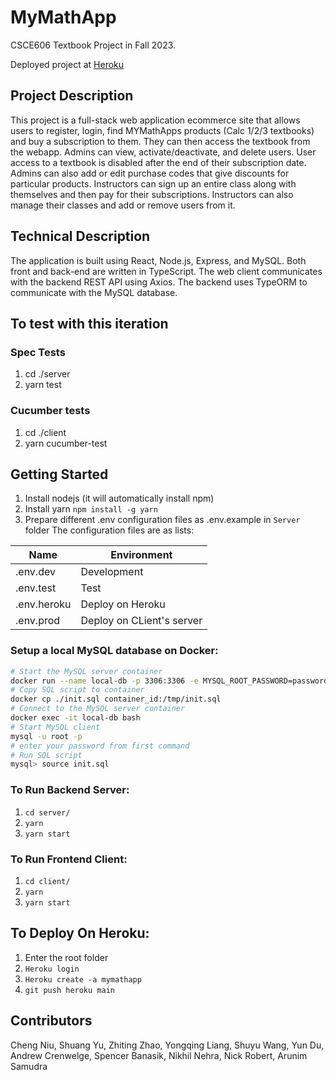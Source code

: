 # MyMathApp

CSCE606 Textbook Project in Fall 2023.

Deployed project at [Heroku](https://my-math-apps-online-textbook-63eb858df6f6.herokuapp.com/)

## Project Description
This project is a full-stack web application ecommerce site that allows users to register, login, find MYMathApps products (Calc 1/2/3 textbooks) and buy a subscription to them. They can then access the textbook from the webapp. Admins can view, activate/deactivate, and delete users. User access to a textbook is disabled after the end of their subscription date. Admins can also add or edit purchase codes that give discounts for particular products. Instructors can sign up an entire class along with themselves and then pay for their subscriptions. Instructors can also manage their classes and add or remove users from it.

## Technical Description
The application is built using React, Node.js, Express, and MySQL. Both front and back-end are written in TypeScript. The web client communicates with the backend REST API using Axios. The backend uses TypeORM to communicate with the MySQL database.

## To test with this iteration

### Spec Tests
1. cd ./server
2. yarn test

### Cucumber tests
1. cd ./client
2. yarn cucumber-test

## Getting Started
1. Install nodejs (it will automatically install npm)
2. Install yarn
   `npm install -g yarn`
3. Prepare different .env configuration files as .env.example in `Server` folder
  The configuration files are as lists:

  | Name        | Environment               |
  | ----------- | ------------------------- |
  | .env.dev    | Development               |
  | .env.test   | Test                      |
  | .env.heroku | Deploy on Heroku          |
  | .env.prod   | Deploy on CLient's server |

### Setup a local MySQL database on Docker:
```bash
# Start the MySQL server container
docker run --name local-db -p 3306:3306 -e MYSQL_ROOT_PASSWORD=password -d mysql:8.0
# Copy SQL script to container
docker cp ./init.sql container_id:/tmp/init.sql
# Connect to the MySQL server container
docker exec -it local-db bash
# Start MySQL client
mysql -u root -p
# enter your password from first command
# Run SQL script
mysql> source init.sql
```

### To Run Backend Server:
1. `cd server/`
2. `yarn`
3. `yarn start`

### To Run Frontend Client:
1. `cd client/`
2. `yarn`
3. `yarn start`

## To Deploy On Heroku:
1. Enter the root folder
2. `Heroku login`
3. `Heroku create -a mymathapp`
4. `git push heroku main`

## Contributors
Cheng Niu, Shuang Yu, Zhiting Zhao, Yongqing Liang, Shuyu Wang, Yun Du, Andrew Crenwelge, Spencer Banasik, Nikhil Nehra, Nick Robert, Arunim Samudra
